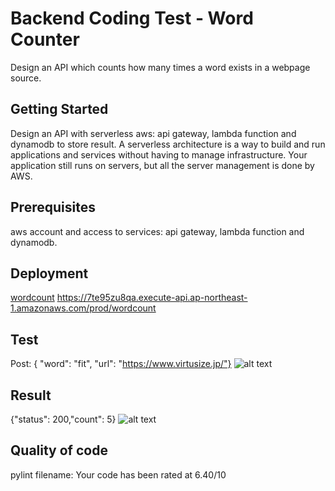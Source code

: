 # Backend Coding Test - Word Counter
Design an API which counts how many times a word exists in a webpage 
source.
## Getting Started
Design an API with serverless aws: api gateway, lambda function and dynamodb to store result.
A serverless architecture is a way to build and run applications and services without having to manage infrastructure. Your application still runs on servers, but all the server management is done by AWS.
## Prerequisites
aws account and access to services: api gateway, lambda function and dynamodb.
## Deployment
[wordcount](https://7te95zu8qa.execute-api.ap-northeast-1.amazonaws.com/prod/wordcount) 
https://7te95zu8qa.execute-api.ap-northeast-1.amazonaws.com/prod/wordcount
## Test
Post: { "word": "fit", "url": "https://www.virtusize.jp/"}
![alt text](https://image.noelshack.com/fichiers/2019/11/7/1552852462-screen.png)
## Result
{"status": 200,"count": 5} 
![alt text](https://image.noelshack.com/fichiers/2019/11/7/1552852581-screen4.png)
## Quality of code
pylint filename: Your code has been rated at 6.40/10 
